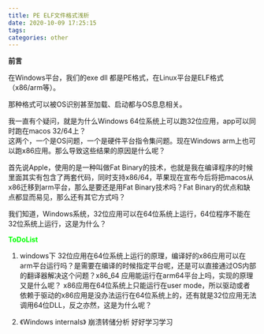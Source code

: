 ```yaml
---
title: PE ELF文件格式浅析
date: 2020-10-09 17:25:15
tags:
categories: other
---
```


__前言__  
 
在Windows平台，我们的exe dll 都是PE格式，在Linux平台是ELF格式（x86/arm等）。  

那种格式可以被OS识别甚至加载、启动都与OS息息相关。  

我一直有个疑问，就是为什么Windows 64位系统上可以跑32位应用，app可以同时跑在macos 32/64上？  
这两个，一个是OS问题，一个是硬件平台指令集问题。现在Windows arm上也可以跑x86应用。那么导致这些结果的原因是什么呢？

首先说Apple，使用的是一种叫做Fat Binary的技术，也就是我在编译程序的时候里面其实有包含了两套代码，同时支持x86/64，苹果现在宣布今后将把macos从x86迁移到arm平台，那么是要还是用Fat Binary技术吗？Fat Binary的优点和缺点都显而易见，那么还有其它方式吗？  


我们知道，Windows系统，32位应用可以在64位系统上运行，64位程序不能在32位系统上运行，这是为什么？  

__<font color=0xFF>ToDoList</font>__  

1. windows下 32位应用在64位系统上运行的原理，编译好的x86应用可以在arm平台运行吗？是需要在编译的时候指定平台呢，还是可以直接通过OS内部的翻译器解决这个问题？x86_64 应用能运行在arm64平台上吗，实现的原理又是什么呢？ x86应用在64位系统上只能运行在user mode，所以驱动或者依赖于驱动的x86应用是没办法运行在64位系统上的，还有就是32位应用无法调用64位DLL，反之亦然，这是为什么呢？

2. 《Windows internals》 崩溃转储分析  好好学习学习

